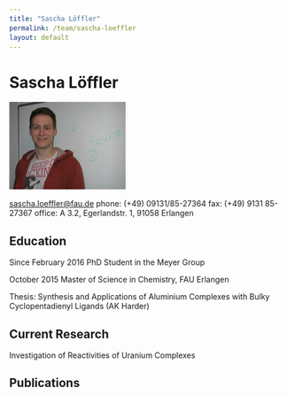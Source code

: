```yaml
---
title: "Sascha Löffler"
permalink: /team/sascha-loeffler
layout: default
---
```


# Sascha Löffler

![Sascha Löffler](/assets/img/sl_page.jpg)
 
[sascha.loeffler@fau.de](mailto:sascha.loeffler@fau.de)
phone: (+49) 09131/85-27364
fax:  (+49) 9131 85-27367
office: A 3.2, Egerlandstr. 1, 91058 Erlangen

## Education

Since February 2016
PhD Student in the Meyer Group

October 2015
Master of Science in Chemistry, FAU Erlangen

Thesis: Synthesis and Applications of Aluminium Complexes with Bulky Cyclopentadienyl Ligands (AK Harder)

## Current Research

Investigation of Reactivities of Uranium Complexes


## Publications

